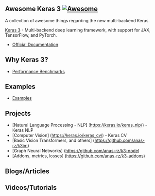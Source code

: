 ## **Awesome Keras 3** [![Awesome](https://cdn.rawgit.com/sindresorhus/awesome/d7305f38d29fed78fa85652e3a63e154dd8e8829/media/badge.svg)](https://github.com/sindresorhus/awesome)

A collection of awesome things regarding the new multi-backend Keras.

[Keras 3](https://github.com/keras-team/keras) - Multi-backend deep learning framework, with support for JAX, TensorFlow, and PyTorch.

- [Official Documentation](https://keras.io/api/)

## Why Keras 3?
- [Performance Benchmarks](https://github.com/haifeng-jin/keras-benchmarks)

## Examples
- [Examples](https://keras.io/examples)

## Projects
- [Natural Language Processing - NLP] (https://keras.io/keras_nlp/) - Keras NLP
- [Computer Vision] (https://keras.io/keras_cv/) - Keras CV
- [Basic Vision Transformers, and others] (https://github.com/anas-rz/k3im)
- [Graph Neural Networks] (https://github.com/anas-rz/k3-node)
- [Addons, metrics, losses] (https://github.com/anas-rz/k3-addons)

  
## Blogs/Articles

## Videos/Tutorials


